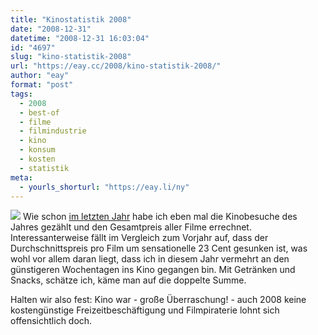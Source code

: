 ```yaml
---
title: "Kinostatistik 2008"
date: "2008-12-31"
datetime: "2008-12-31 16:03:04"
id: "4697"
slug: "kino-statistik-2008"
url: "https://eay.cc/2008/kino-statistik-2008/"
author: "eay"
format: "post"
tags:
  - 2008
  - best-of
  - filme
  - filmindustrie
  - kino
  - konsum
  - kosten
  - statistik
meta:
  - yourls_shorturl: "https://eay.li/ny"
---
```


![](/uploads/2008/kinobesuche.gif) Wie schon [im letzten Jahr](//eay.cc/2007/260-90-euro/) habe ich eben mal die Kinobesuche des Jahres gezählt und den Gesamtpreis aller Filme errechnet. Interessanterweise fällt im Vergleich zum Vorjahr auf, dass der Durchschnittspreis pro Film um sensationelle 23 Cent gesunken ist, was wohl vor allem daran liegt, dass ich in diesem Jahr vermehrt an den günstigeren Wochentagen ins Kino gegangen bin. Mit Getränken und Snacks, schätze ich, käme man auf die doppelte Summe.

Halten wir also fest: Kino war - große Überraschung! - auch 2008 keine kostengünstige Freizeitbeschäftigung und Filmpiraterie lohnt sich offensichtlich doch.
